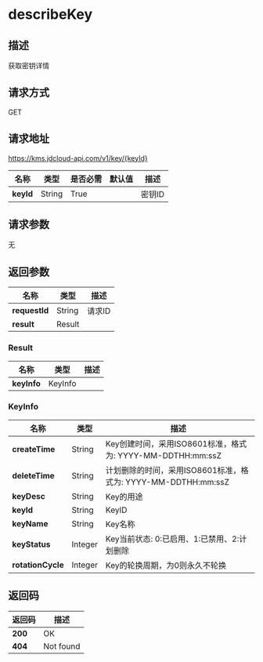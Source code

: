 # describeKey


## 描述
获取密钥详情

## 请求方式
GET

## 请求地址
https://kms.jdcloud-api.com/v1/key/{keyId}

|名称|类型|是否必需|默认值|描述|
|---|---|---|---|---|
|**keyId**|String|True| |密钥ID|

## 请求参数
无


## 返回参数
|名称|类型|描述|
|---|---|---|
|**requestId**|String|请求ID|
|**result**|Result| |

### Result
|名称|类型|描述|
|---|---|---|
|**keyInfo**|KeyInfo| |
### KeyInfo
|名称|类型|描述|
|---|---|---|
|**createTime**|String|Key创建时间，采用ISO8601标准，格式为: YYYY-MM-DDTHH:mm:ssZ|
|**deleteTime**|String|计划删除的时间，采用ISO8601标准，格式为: YYYY-MM-DDTHH:mm:ssZ|
|**keyDesc**|String|Key的用途|
|**keyId**|String|KeyID|
|**keyName**|String|Key名称|
|**keyStatus**|Integer|Key当前状态: 0:已启用、1:已禁用、2:计划删除|
|**rotationCycle**|Integer|Key的轮换周期，为0则永久不轮换|

## 返回码
|返回码|描述|
|---|---|
|**200**|OK|
|**404**|Not found|
